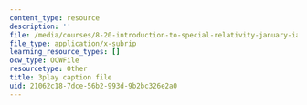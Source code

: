 ```yaml
---
content_type: resource
description: ''
file: /media/courses/8-20-introduction-to-special-relativity-january-iap-2021/21062c187dce56b2993d9b2bc326e2a0_EsciE9ws4qw.vtt
file_type: application/x-subrip
learning_resource_types: []
ocw_type: OCWFile
resourcetype: Other
title: 3play caption file
uid: 21062c18-7dce-56b2-993d-9b2bc326e2a0
---
```

